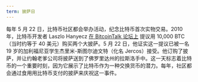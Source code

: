 ```yaml
---
term: 披萨日
---
```

每年 5 月 22 日，比特币社区都会举办活动，纪念比特币首次实物交易。2010 年，比特币开发者 Laszlo Hanyecz [在 BitcoinTalk 论坛上](https://bitcointalk.org/index.php?topic=137.msg1141#msg1141) 提议用 10,000 BTC（当时约等于 40 美元）购买两个大披萨。5 月 22 日，他证实这一提议已被一名 19 岁的加利福尼亚学生杰里米-斯图尔迪文特（化名 Jercos）接受。他订购了披萨，并让约翰老爹公司将披萨送到了佛罗里达州的拉斯洛手中。这一天标志着比特币的一个重要时刻，因为它展示了比特币作为一种交换货币的潜力。每年，社区都会通过食用用比特币支付的披萨来庆祝这一事件。